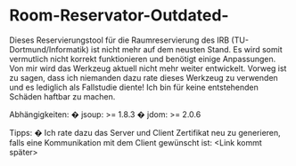 # Room-Reservator-Outdated-
Dieses Reservierungstool für die Raumreservierung des IRB (TU-Dortmund/Informatik) ist nicht mehr auf dem neusten Stand. Es wird somit vermutlich nicht korrekt funktionieren und benötigt einige Anpassungen. Von mir wird das Werkzeug aktuell nicht mehr weiter entwickelt. Vorweg ist zu sagen, dass ich niemanden dazu rate dieses Werkzeug zu verwenden und es lediglich als Fallstudie diente! Ich bin für keine entstehenden Schäden haftbar zu machen.

Abhängigkeiten:
� jsoup: >= 1.8.3 
� jdom:  >= 2.0.6

Tipps: 
� Ich rate dazu das Server und Client Zertifikat neu zu generieren, falls eine Kommunikation mit dem Client gewünscht ist: <Link kommt später>
